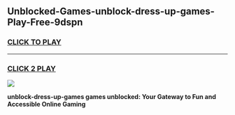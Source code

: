 
## Unblocked-Games-unblock-dress-up-games-Play-Free-9dspn
<h3>
<a href="https://premium76.site?title=unblock-dress-up-games&ref=19M">CLICK TO PLAY</a></h3>
<hr>

<h3>
<a href="https://premium76.site?title=unblock-dress-up-games&ref=19M">CLICK 2 PLAY</a>
  
</h3>

<a href="https://premium76.site?title=unblock-dress-up-games&ref=19M"><img src="https://clearcache.store/games.png"></a>


**unblock-dress-up-games games unblocked: Your Gateway to Fun and Accessible Online Gaming**
